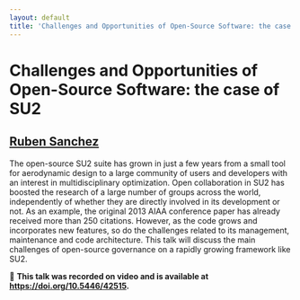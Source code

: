 ```yaml
---
layout: default
title: 'Challenges and Opportunities of Open-Source Software: the case of SU2'
---
```


# Challenges and Opportunities of Open-Source Software: the case of SU2

## [Ruben Sanchez](../../speaker/KYD9Z3/)

The open-source SU2 suite has grown in just a few years from a small tool for aerodynamic design to a large community of users and developers with an interest in multidisciplinary optimization. Open collaboration in SU2 has boosted the research of a large number of groups across the world, independently of whether they are directly involved in its development or not. As an example, the original 2013 AIAA conference paper has already received more than 250 citations. However, as the code grows and incorporates new features, so do the challenges related to its management, maintenance and code architecture. This talk will discuss the main challenges of open-source governance on a rapidly growing framework like SU2.

🎥 **This talk was recorded on video and is available at <https://doi.org/10.5446/42515>.**